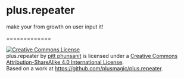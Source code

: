plus.repeater
=============

make your from growth on user input it!

=============

<a rel="license" href="http://creativecommons.org/licenses/by-sa/4.0/"><img alt="Creative Commons License" style="border-width:0" src="https://i.creativecommons.org/l/by-sa/4.0/88x31.png" /></a><br /><span xmlns:dct="http://purl.org/dc/terms/" href="http://purl.org/dc/dcmitype/Text" property="dct:title" rel="dct:type">plus.repeater</span> by <a xmlns:cc="http://creativecommons.org/ns#" href="http://plusmagi.com/plus-repeater/" property="cc:attributionName" rel="cc:attributionURL">pitt phunsanit</a> is licensed under a <a rel="license" href="http://creativecommons.org/licenses/by-sa/4.0/">Creative Commons Attribution-ShareAlike 4.0 International License</a>.<br />Based on a work at <a xmlns:dct="http://purl.org/dc/terms/" href="https://github.com/plusmagic/plus.repeater" rel="dct:source">https://github.com/plusmagic/plus.repeater</a>.
